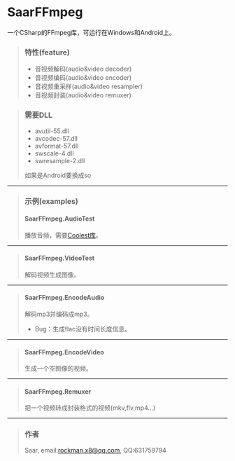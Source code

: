 # SaarFFmpeg

一个CSharp的FFmpeg库，可运行在Windows和Android上。

> ### 特性(feature)
> * 音视频解码(audio&video decoder)
> * 音视频编码(audio&video encoder)
> * 音视频重采样(audio&video resampler)
> * 音视频封装(audio&video remuxer)

> ### 需要DLL
> * avutil-55.dll
> * avcodec-57.dll
> * avformat-57.dll
> * swscale-4.dll
> * swresample-2.dll
> 
> 如果是Android要换成so

***

> ### 示例(examples)
> #### SaarFFmpeg.AudioTest
> 播放音频，需要[Coolest库](https://github.com/ibukisaar/Coolest)。
***
> #### SaarFFmpeg.VideoTest
> 解码视频生成图像。
***
> #### SaarFFmpeg.EncodeAudio
> 解码mp3并编码成mp3。
> * Bug：生成flac没有时间长度信息。
> 
***
> #### SaarFFmpeg.EncodeVideo
> 生成一个空图像的视频。
***
> #### SaarFFmpeg.Remuxer
> 把一个视频转成封装格式的视频(mkv,flv,mp4...)

***

> ### 作者
> Saar, email:rockman.x8@qq.com, QQ:631759794
